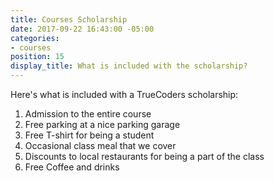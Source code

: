 ```yaml
---
title: Courses Scholarship
date: 2017-09-22 16:43:00 -05:00
categories:
- courses
position: 15
display_title: What is included with the scholarship?
---
```


Here's what is included with a TrueCoders scholarship:

1. Admission to the entire course
1. Free parking at a nice parking garage
1. Free T-shirt for being a student
1. Occasional class meal that we cover
1. Discounts to local restaurants for being a part of the class
1. Free Coffee and drinks